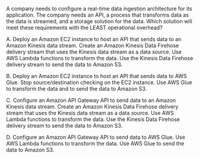 A company needs to configure a real-time data ingestion architecture for its application. The company needs an API, a process that transforms data as the data is streamed, and a storage solution for the data. Which solution will meet these requirements with the LEAST operational overhead? 

A. Deploy an Amazon EC2 instance to host an API that sends data to an Amazon Kinesis data stream. Create an Amazon Kinesis Data Firehose delivery stream that uses the Kinesis data stream as a data source. Use AWS Lambda functions to transform the data. Use the Kinesis Data Firehose delivery stream to send the data to Amazon S3. 

B. Deploy an Amazon EC2 instance to host an API that sends data to AWS Glue. Stop source/destination checking on the EC2 instance. Use AWS Glue to transform the data and to send the data to Amazon S3. 

C. Configure an Amazon API Gateway API to send data to an Amazon Kinesis data stream. Create an Amazon Kinesis Data Firehose delivery stream that uses the Kinesis data stream as a data source. Use AWS Lambda functions to transform the data. Use the Kinesis Data Firehose delivery stream to send the data to Amazon S3. 

D. Configure an Amazon API Gateway API to send data to AWS Glue. Use AWS Lambda functions to transform the data. Use AWS Glue to send the data to Amazon S3.
